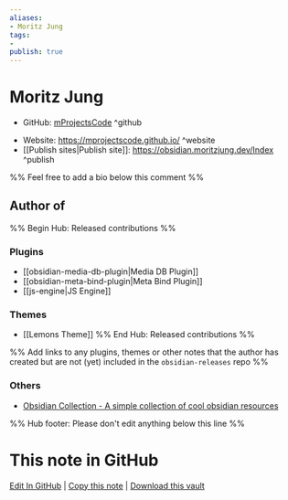 ```yaml
---
aliases:
- Moritz Jung
tags:
- 
publish: true
---
```


# Moritz Jung

- GitHub: [mProjectsCode](https://github.com/mProjectsCode/) ^github
<!-- - Discord: `@` ^discord-->
- Website: <https://mprojectscode.github.io/> ^website
- [[Publish sites|Publish site]]: <https://obsidian.moritzjung.dev/Index> ^publish

%% Feel free to add a bio below this comment %%


## Author of

%% Begin Hub: Released contributions %%
### Plugins
- [[obsidian-media-db-plugin|Media DB Plugin]]
- [[obsidian-meta-bind-plugin|Meta Bind Plugin]]
- [[js-engine|JS Engine]]

### Themes
- [[Lemons Theme]]
%% End Hub: Released contributions %%

%% Add links to any plugins, themes or other notes that the author has created but are not (yet) included in the `obsidian-releases` repo %%

<!--
### Unlisted plugins
-->

### Others
- [Obsidian Collection - A simple collection of cool obsidian resources](https://mprojectscode.github.io/obsidian-collection/)

<!--
## Sponsor this author
-->

<!-- - [[GitHub sponsors]]: [Sponsor @mProjectsCode on GitHub Sponsors](https://github.com/sponsors/mProjectsCode) ^github-sponsor-->
<!-- - [[Buy me a coffee]]: <https://> ^buy-me-a-coffee-->
<!-- - [[PayPal]]: <https://> ^paypal-->
<!-- - [[Patreon]]: <https://> ^patreon-->

<!--
## Follow this author
-->

<!-- - [[YouTube Channels|On YouTube]]: <https://> ^youtube-->
<!-- - Twitter: <https://> ^twitter-->
<!-- - ... -->

%% Hub footer: Please don't edit anything below this line %%

# This note in GitHub

<span class="git-footer">[Edit In GitHub](https://github.dev/obsidian-community/obsidian-hub/blob/main/01%20-%20Community/People/mProjectsCode.md "git-hub-edit-note") | [Copy this note](https://raw.githubusercontent.com/obsidian-community/obsidian-hub/main/01%20-%20Community/People/mProjectsCode.md "git-hub-copy-note") | [Download this vault](https://github.com/obsidian-community/obsidian-hub/archive/refs/heads/main.zip "git-hub-download-vault") </span>
